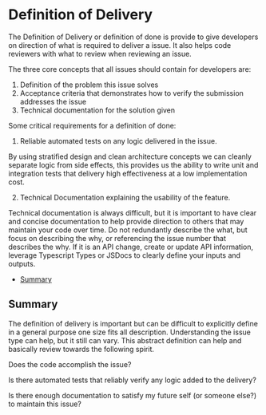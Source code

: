 # Definition of Delivery

The Definition of Delivery or definition of done is provide to give developers
on direction of what is required to deliver a issue. It also helps code
reviewers with what to review when reviewing an issue.

The three core concepts that all issues should contain for developers are:

1. Definition of the problem this issue solves
1. Acceptance criteria that demonstrates how to verify the submission addresses
   the issue
1. Technical documentation for the solution given

Some critical requirements for a definition of done:

1. Reliable automated tests on any logic delivered in the issue.

By using stratified design and clean architecture concepts we can cleanly
separate logic from side effects, this provides us the ability to write unit and
integration tests that delivery high effectiveness at a low implementation cost.

2. Technical Documentation explaining the usability of the feature.

Technical documentation is always difficult, but it is important to have clear
and concise documentation to help provide direction to others that may maintain
your code over time. Do not redundantly describe the what, but focus on
describing the why, or referencing the issue number that describes the why. If
it is an API change, create or update API information, leverage Typescript Types
or JSDocs to clearly define your inputs and outputs.

<!-- toc -->

- [Summary](#summary)

<!-- tocstop -->

## Summary

The definition of delivery is important but can be difficult to explicitly
define in a general purpose one size fits all description. Understanding the
issue type can help, but it still can vary. This abstract definition can help
and basically review towards the following spirit.

Does the code accomplish the issue?

Is there automated tests that reliably verify any logic added to the delivery?

Is there enough documentation to satisfy my future self (or someone else?) to
maintain this issue?
